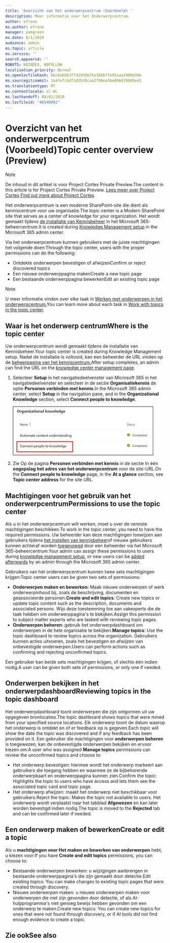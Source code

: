 ```yaml
---
title: 'Overzicht van het onderwerpcentrum (Voorbeeld) '
description: Meer informatie over het Onderwerpcentrum.
author: efrene
ms.author: efrene
manager: pamgreen
ms.date: 8/1/2020
audience: admin
ms.topic: article
ms.service: ''
search.appverid: ''
ROBOTS: NOINDEX, NOFOLLOW
localization_priority: Normal
ms.openlocfilehash: bbc6a6b63f742939675e366b7fe95aaa3900d30e
ms.sourcegitcommit: 3a47efcbdf3d2b39caa2798ea5be806839b05ed1
ms.translationtype: MT
ms.contentlocale: nl-NL
ms.lasthandoff: 08/01/2020
ms.locfileid: "46540092"
---
```

# <a name="topic-center-overview-preview"></a><span data-ttu-id="f24f3-103">Overzicht van het onderwerpcentrum (Voorbeeld)</span><span class="sxs-lookup"><span data-stu-id="f24f3-103">Topic center overview (Preview)</span></span>

> [!Note] 
> <span data-ttu-id="f24f3-104">De inhoud in dit artikel is voor Project Cortex Private Preview.</span><span class="sxs-lookup"><span data-stu-id="f24f3-104">The content in this article is for Project Cortex Private Preview.</span></span> <span data-ttu-id="f24f3-105">[Lees meer over Project Cortex](https://aka.ms/projectcortex).</span><span class="sxs-lookup"><span data-stu-id="f24f3-105">[Find out more about Project Cortex](https://aka.ms/projectcortex).</span></span>

<span data-ttu-id="f24f3-106">Het onderwerpcentrum is een moderne SharePoint-site die dient als kenniscentrum voor uw organisatie.</span><span class="sxs-lookup"><span data-stu-id="f24f3-106">The topic center is a Modern SharePoint site that serves as a center of knowledge for your organization.</span></span> <span data-ttu-id="f24f3-107">Het wordt gemaakt tijdens [de installatie van Kennisbeheer](set-up-knowledge-network.md) in het Microsoft 365-beheercentrum.</span><span class="sxs-lookup"><span data-stu-id="f24f3-107">It is created during [Knowledge Management setup](set-up-knowledge-network.md) in the Microsoft 365 admin center.</span></span>

<span data-ttu-id="f24f3-108">Via het onderwerpcentrum kunnen gebruikers met de juiste machtigingen het volgende doen:</span><span class="sxs-lookup"><span data-stu-id="f24f3-108">Through the topic center, users with the proper permissions can do the following:</span></span>

- <span data-ttu-id="f24f3-109">Ontdekte onderwerpen bevestigen of afwijzen</span><span class="sxs-lookup"><span data-stu-id="f24f3-109">Confirm or reject discovered topics</span></span>
- <span data-ttu-id="f24f3-110">Een nieuwe onderwerppagina maken</span><span class="sxs-lookup"><span data-stu-id="f24f3-110">Create a new topic page</span></span>
- <span data-ttu-id="f24f3-111">Een bestaande onderwerppagina bewerken</span><span class="sxs-lookup"><span data-stu-id="f24f3-111">Edit an existing topic page</span></span>

> [!Note] 
> <span data-ttu-id="f24f3-112">U meer informatie vinden over elke taak in [Werken met onderwerpen in het onderwerpcentrum.](work-with-topics.md)</span><span class="sxs-lookup"><span data-stu-id="f24f3-112">You can learn more about each task in [Work with topics in the topic center](work-with-topics.md).</span></span>

## <a name="where-is-the-topic-center"></a><span data-ttu-id="f24f3-113">Waar is het onderwerp centrum</span><span class="sxs-lookup"><span data-stu-id="f24f3-113">Where is the topic center</span></span>

<span data-ttu-id="f24f3-114">Uw onderwerpcentrum wordt gemaakt tijdens de installatie van Kennisbeheer.</span><span class="sxs-lookup"><span data-stu-id="f24f3-114">Your topic center is created during Knowledge Management setup.</span></span> <span data-ttu-id="f24f3-115">Nadat de installatie is voltooid, kan een beheerder de URL vinden op de [beheerpagina van het kenniscentrum.](manage-knowledge-network.md)</span><span class="sxs-lookup"><span data-stu-id="f24f3-115">After setup completes, an admin can find the URL on the [knowledge center management page](manage-knowledge-network.md).</span></span>

1. <span data-ttu-id="f24f3-116">Selecteer **Setup** in het navigatiedeelvenster van Microsoft 365 in het navigatiedeelvenster en selecteer in de sectie **Organisatiekennis** de optie **Personen verbinden met kennis**.</span><span class="sxs-lookup"><span data-stu-id="f24f3-116">In the Microsoft 365 admin center, select **Setup** in the navigation pane, and in the **Organizational Knowledge** section, select **Connect people to knowledge**.</span></span>

   ![Mensen verbinden met kennis](../media/content-understanding/manage-connect-people-to-knowledge.png) </br>

2. <span data-ttu-id="f24f3-118">Zie Op de pagina **Personen verbinden met kennis** in de sectie In één **oogopslag** **het adres van het onderwerpcentrum** voor de site-URL.</span><span class="sxs-lookup"><span data-stu-id="f24f3-118">On the **Connect people to knowledge** page, in the **At a glance** section, see **Topic center address** for the site URL.</span></span>

## <a name="permissions-to-use-the-topic-center"></a><span data-ttu-id="f24f3-119">Machtigingen voor het gebruik van het onderwerpcentrum</span><span class="sxs-lookup"><span data-stu-id="f24f3-119">Permissions to use the topic center</span></span>

<span data-ttu-id="f24f3-120">Als u in het onderwerpcentrum wilt werken, moet u over de vereiste machtigingen beschikken.</span><span class="sxs-lookup"><span data-stu-id="f24f3-120">To work in the topic center, you need to have the required permissions.</span></span> <span data-ttu-id="f24f3-121">Uw beheerder kan deze machtigingen toewijzen aan gebruikers tijdens [het instellen van kennisbeheer](set-up-knowledge-network.md)of nieuwe gebruikers kunnen achteraf worden [toegevoegd](give-user-permissions-to-the-topic-center.md) door een beheerder via het Microsoft 365-beheercentrum.</span><span class="sxs-lookup"><span data-stu-id="f24f3-121">Your admin can assign these permissions to users during [knowledge management setup](set-up-knowledge-network.md), or new users can be [added afterwards](give-user-permissions-to-the-topic-center.md) by an admin through the Microsoft 365 admin center.</span></span>

<span data-ttu-id="f24f3-122">Gebruikers van het onderwerpcentrum kunnen twee sets machtigingen krijgen:</span><span class="sxs-lookup"><span data-stu-id="f24f3-122">Topic center users can be given two sets of permissions:</span></span>

- <span data-ttu-id="f24f3-123">**Onderwerpen maken en bewerken:** Maak nieuwe onderwerpen of werk onderwerpinhoud bij, zoals de beschrijving, documenten en geassocieerde personen.</span><span class="sxs-lookup"><span data-stu-id="f24f3-123">**Create and edit topics**: Create new topics or update topic content such as the description, documents and associated persons.</span></span> <span data-ttu-id="f24f3-124">Wijs deze toestemming toe aan vakexperts die de taak hebben om onderwerppagina's te bekijken.</span><span class="sxs-lookup"><span data-stu-id="f24f3-124">Assign this permission to subject matter experts who are tasked with reviewing topic pages.</span></span>
- <span data-ttu-id="f24f3-125">**Onderwerpen beheren:** gebruik het onderwerpdashboard om onderwerpen in de hele organisatie te bekijken.</span><span class="sxs-lookup"><span data-stu-id="f24f3-125">**Manage topics**: Use the topic dashboard to review topics across the organization.</span></span> <span data-ttu-id="f24f3-126">Gebruikers kunnen acties uitvoeren, zoals het bevestigen en afwijzen van onbevestigde onderwerpen.</span><span class="sxs-lookup"><span data-stu-id="f24f3-126">Users can perform actions such as confirming and rejecting unconfirmed topics.</span></span>

<span data-ttu-id="f24f3-127">Een gebruiker kan beide sets machtigingen krijgen, of slechts één indien nodig.</span><span class="sxs-lookup"><span data-stu-id="f24f3-127">A user can be given both sets of permissions, or only one if needed.</span></span> 

## <a name="reviewing-topics-in-the-topic-dashboard"></a><span data-ttu-id="f24f3-128">Onderwerpen bekijken in het onderwerpdashboard</span><span class="sxs-lookup"><span data-stu-id="f24f3-128">Reviewing topics in the topic dashboard</span></span>

<span data-ttu-id="f24f3-129">Het onderwerpdashboard toont onderwerpen die zijn ontgonnen uit uw opgegeven bronlocaties.</span><span class="sxs-lookup"><span data-stu-id="f24f3-129">The topic dashboard shows topics that were mined from your specified source locations.</span></span> <span data-ttu-id="f24f3-130">Elk onderwerp toont de datum waarop het onderwerp is ontdekt en of er feedback op is gegeven.</span><span class="sxs-lookup"><span data-stu-id="f24f3-130">Each topic will show the date the topic was discovered and if any feedback has been provided on it.</span></span> <span data-ttu-id="f24f3-131">Een gebruiker die machtigingen voor **onderwerpen beheren** is toegewezen, kan de onbevestigde onderwerpen bekijken en ervoor kiezen om:</span><span class="sxs-lookup"><span data-stu-id="f24f3-131">A user who was assigned **Manage topics** permissions can review the unconfirmed topics and choose to:</span></span>
- <span data-ttu-id="f24f3-132">Het onderwerp bevestigen: hiermee wordt het onderwerp markeert aan gebruikers die toegang hebben en waarmee ze de bijbehorende onderwerpkaart en onderwerppagina kunnen zien.</span><span class="sxs-lookup"><span data-stu-id="f24f3-132">Confirm the topic: Highlights the topic to users who have access and lets them see the associated topic card and topic page.</span></span>
- <span data-ttu-id="f24f3-133">Het onderwerp afwijzen: maakt het onderwerp niet beschikbaar voor gebruikers.</span><span class="sxs-lookup"><span data-stu-id="f24f3-133">Reject the topic: Makes the topic not available to users.</span></span> <span data-ttu-id="f24f3-134">Het onderwerp wordt verplaatst naar het tabblad **Afgewezen** en kan later worden bevestigd indien nodig.</span><span class="sxs-lookup"><span data-stu-id="f24f3-134">The topic is moved to the **Rejected** tab and can be confirmed later if needed.</span></span>

## <a name="create-or-edit-a-topic"></a><span data-ttu-id="f24f3-135">Een onderwerp maken of bewerken</span><span class="sxs-lookup"><span data-stu-id="f24f3-135">Create or edit a topic</span></span>

<span data-ttu-id="f24f3-136">Als u **machtigingen voor Het maken en bewerken van onderwerpen** hebt, u kiezen voor:</span><span class="sxs-lookup"><span data-stu-id="f24f3-136">If you have **Create and edit topics** permissions, you can choose to:</span></span>

- <span data-ttu-id="f24f3-137">Bestaande onderwerpen bewerken: u wijzigingen aanbrengen in bestaande onderwerppagina's die zijn gemaakt door detectie.</span><span class="sxs-lookup"><span data-stu-id="f24f3-137">Edit existing topics: You can make changes to existing topic pages that were created through discovery.</span></span>
- <span data-ttu-id="f24f3-138">Nieuwe onderwerpen maken: u nieuwe onderwerpen maken voor onderwerpen die niet zijn gevonden door detectie, of als AI-hulpprogramma's niet genoeg bewijs hebben gevonden om een onderwerp te maken.</span><span class="sxs-lookup"><span data-stu-id="f24f3-138">Create new topics: You can create new topics for ones that were not found through discovery, or if AI tools did not find enough evidence to create a topic.</span></span>






## <a name="see-also"></a><span data-ttu-id="f24f3-139">Zie ook</span><span class="sxs-lookup"><span data-stu-id="f24f3-139">See also</span></span>



  






